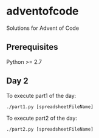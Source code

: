 # adventofcode
Solutions for Advent of Code

## Prerequisites

Python >= 2.7

## Day 2

To execute part1 of the day:

```
./part1.py [spreadsheetFileName]
```

To execute part2 of the day:

```
./part2.py [spreadsheetFileName]
```
